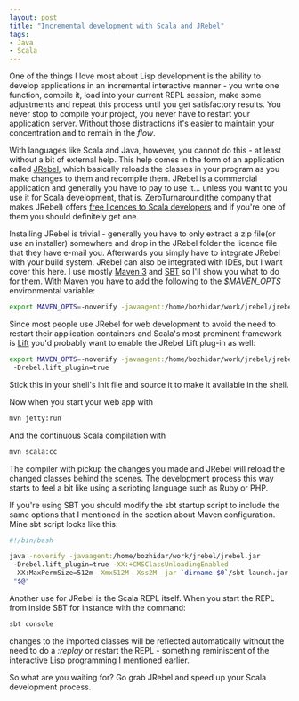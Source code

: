 ```yaml
---
layout: post
title: "Incremental development with Scala and JRebel"
tags:
- Java
- Scala
---
```


One of the things I love most about Lisp development is the ability to
develop applications in an incremental interactive manner - you write
one function, compile it, load into your current REPL session, make
some adjustments and repeat this process until you get satisfactory
results. You never stop to compile your project, you never have to
restart your application server. Without those distractions it's
easier to maintain your concentration and to remain in the *flow*.

With languages like Scala and Java, however, you cannot do this - at
least without a bit of external help. This help comes in the form of an
application called [JRebel](http://www.zeroturnaround.com/jrebel/), which basically reloads the classes in your
program as you make changes to them and recompile them. JRebel is a commercial
application and generally you have to pay to use it... unless you want
to you use it for Scala development, that is. ZeroTurnaround(the
company that makes JRebel) offers
[free licences to Scala developers](http://sales.zeroturnaround.com/wp-content/themes/zeroturnaround4.0/modals/applyForLicense.php)
and if you're one of them you should definitely get one.

Installing JRebel is trivial - generally you have to only extract a
zip file(or use an installer) somewhere and drop in the JRebel folder
the licence file that they have e-mail you. Afterwards you simply have
to integrate JRebel with your build system. JRebel can also be
integrated with IDEs, but I want cover this here. I use mostly
[Maven 3](http://maven.apache.org) and
[SBT](http://code.google.com/p/simple-build-tool/) so I'll show you
what to do for them. With Maven you have to add the following to the
*$MAVEN_OPTS* environmental variable:

``` bash
export MAVEN_OPTS=-noverify -javaagent:/home/bozhidar/work/jrebel/jrebel.jar
```

Since most people use JRebel for web development to avoid the need to
restart their application containers and Scala's most prominent
framework is [Lift](http://liftweb.net) you'd probably want to enable
the JRebel Lift plug-in as well:

``` bash
export MAVEN_OPTS=-noverify -javaagent:/home/bozhidar/work/jrebel/jrebel.jar
 -Drebel.lift_plugin=true
```

Stick this in your shell's init file and source it to make it
available in the shell.

Now when you start your web app with

``` bash
mvn jetty:run
```

And the continuous Scala compilation with

``` bash
mvn scala:cc
```

The compiler with pickup the changes you made and JRebel will reload
the changed classes behind the scenes. The development process this
way starts to feel a bit like using a scripting language such as Ruby
or PHP.

If you're using SBT you should modify the sbt startup script to
include the same options that I mentioned in the section about Maven
configuration. Mine sbt script looks like this:

``` bash
#!/bin/bash

java -noverify -javaagent:/home/bozhidar/work/jrebel/jrebel.jar
 -Drebel.lift_plugin=true -XX:+CMSClassUnloadingEnabled
 -XX:MaxPermSize=512m -Xmx512M -Xss2M -jar `dirname $0`/sbt-launch.jar
 "$@"
```

Another use for JRebel is the Scala REPL itself. When you start the
REPL from inside SBT for instance with the command:

``` bash
sbt console
```

changes to the imported classes will be reflected automatically
without the need to do a *:replay* or restart the REPL - something
reminiscent of the interactive Lisp programming I mentioned earlier.

So what are you waiting for? Go grab JRebel and speed up your Scala
development process.
